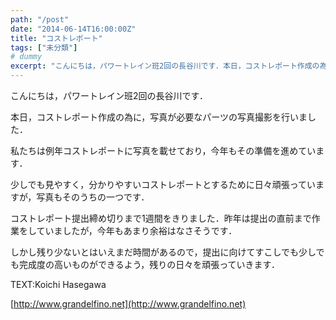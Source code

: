 ```yaml
---
path: "/post"
date: "2014-06-14T16:00:00Z"
title: "コストレポート"
tags: ["未分類"]
# dummy
excerpt: "こんにちは，パワートレイン班2回の長谷川です．本日，コストレポート作成の為に，写真が必要なパーツの写真撮影を行いました．私たちは例年コストレポートに写真..."
---
```




こんにちは，パワートレイン班2回の長谷川です．

本日，コストレポート作成の為に，写真が必要なパーツの写真撮影を行いました．

私たちは例年コストレポートに写真を載せており，今年もその準備を進めています．

少しでも見やすく，分かりやすいコストレポートとするために日々頑張っていますが，写真もそのうちの一つです．

コストレポート提出締め切りまで1週間をきりました．昨年は提出の直前まで作業をしていましたが，今年もあまり余裕はなさそうです．

しかし残り少ないとはいえまだ時間があるので，提出に向けてすこしでも少しでも完成度の高いものができるよう，残りの日々を頑張っていきます．

TEXT:Koichi Hasegawa

[http://www.grandelfino.net](http://www.grandelfino.net)

